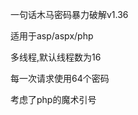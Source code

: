 <p>一句话木马密码暴力破解v1.36</p>
<p>适用于asp/aspx/php</p><p>多线程,默认线程数为16</p><p>每一次请求使用64个密码</p><p>考虑了php的魔术引号</p>
